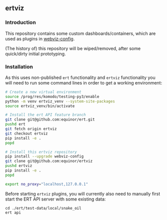 ## ertviz

### Introduction

This repository contains some custom dashboards/containers, which are used as
plugins in [webviz-config](https://github.com/equinor/webviz-config).

(The history of) this repository will be wiped/removed, after some quick/dirty initial prototyping.

### Installation

As this uses non-published `ert` functionality and `ertviz` functionality
you will need to run some command lines in order to get a working environment:

```bash
# Create a new virtual environment
source /prog/res/komodo/testing-py3/enable
python -m venv ertviz_venv --system-site-packages
source ertviz_venv/bin/activate

# Install the ert API feature branch
git clone git@github.com:equinor/ert.git
pushd ert
git fetch origin ertviz
git checkout ertviz
pip install -e .
popd

# Install this ertviz repository
pip install --upgrade webviz-config
git clone git@github.com:equinor/ertviz
pushd ertviz
pip install -e .
popd

export no_proxy="localhost,127.0.0.1"
```

Before starting `ertviz` plugins, you will currently also need to manually first start the ERT API server with some existing data:
```
cd ./ert/test-data/local/snake_oil
ert api
```
